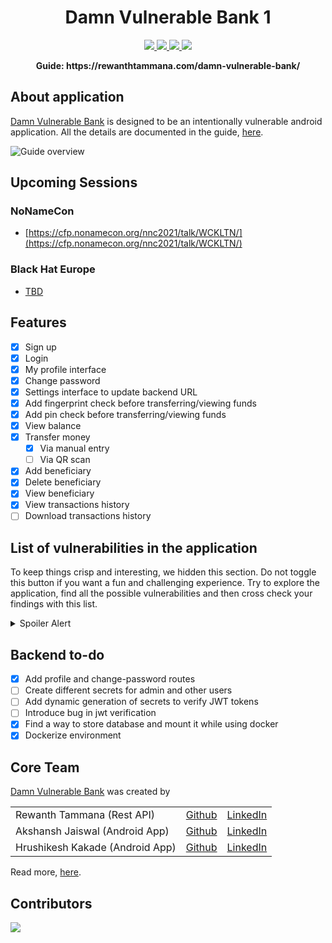 <h1 align="center">Damn Vulnerable Bank 1</h1>

<p align="center">
  <a href="https://github.com/rewanthtammana/Damn-Vulnerable-Bank/fork">
    <img src="https://img.shields.io/github/forks/rewanthtammana/Damn-Vulnerable-Bank">
  </a>
  <a href="https://github.com/rewanthtammana/Damn-Vulnerable-Bank/stargazers">
    <img src="https://img.shields.io/github/stars/rewanthtammana/Damn-Vulnerable-Bank">
  </a>
  <a href="https://github.com/rewanthtammana/Damn-Vulnerable-Bank/blob/master/LICENSE">
    <img src="https://img.shields.io/github/license/rewanthtammana/Damn-Vulnerable-Bank">
  </a>
  <a href="https://twitter.com/intent/tweet?text=Damn%20Vulnerable%20Bank%20Guide:&url=https%3A%2F%2Fgithub.com%2Frewanthtammana%2FDamn-Vulnerable-Bank">
    <img src="https://img.shields.io/twitter/url?url=https%3A%2F%2Fgithub.com%2Frewanthtammana%2FDamn-Vulnerable-Bank">
  </a>
</p>

<p align="center">
  <b>Guide: https://rewanthtammana.com/damn-vulnerable-bank/</b>
</p>

## About application
[Damn Vulnerable Bank](https://github.com/rewanthtammana/Damn-Vulnerable-Bank) is designed to be an intentionally vulnerable android application. All the details are documented in the guide, [here](https://rewanthtammana.com/damn-vulnerable-bank/).

![Guide overview](./images/damn-vulnerable-bank-guide.png)

<!-- <img src="https://github.com/rewanthtammana/Damn-Vulnerable-Bank/blob/master/images/screen1.jpg" align="centre" height="600" width="395"><img src="https://github.com/rewanthtammana/Damn-Vulnerable-Bank/blob/master/images/screen2.jpg" align="centre" height="600" width="395"> -->

## Upcoming Sessions

### NoNameCon

* [https://cfp.nonamecon.org/nnc2021/talk/WCKLTN/](https://cfp.nonamecon.org/nnc2021/talk/WCKLTN/)

### Black Hat Europe

* [TBD](https://www.blackhat.com/eu-21/)

## Features
- [x] Sign up
- [x] Login
- [x] My profile interface
- [x] Change password
- [x] Settings interface to update backend URL
- [x] Add fingerprint check before transferring/viewing funds
- [x] Add pin check before transferring/viewing funds
- [x] View balance
- [x] Transfer money
  - [x] Via manual entry
  - [ ] Via QR scan
- [x] Add beneficiary
- [x] Delete beneficiary
- [x] View beneficiary
- [x] View transactions history
- [ ] Download transactions history

## List of vulnerabilities in the application

To keep things crisp and interesting, we hidden this section. Do not toggle this button if you want a fun and challenging experience. Try to explore the application, find all the possible vulnerabilities and then cross check your findings with this list.

<details>
  <summary>Spoiler Alert</summary>

- [x] Root and emulator detection
- [x] Anti-debugging checks (prevents hooking with frida, jdb, etc)
- [ ] SSL pinning - pin the certificate/public key
- [x] Obfuscate the entire code
- [x] Encrypt all requests and responses
- [x] Hardcoded sensitive information
- [x] Logcat leakage
- [ ] Insecure storage (saved credit card numbers maybe)
- [x] Exported activities
- [ ] JWT token
- [x] Webview integration
- [x] Deep links
- [ ] IDOR
</details>

## Backend to-do

- [x] Add profile and change-password routes
- [ ] Create different secrets for admin and other users
- [ ] Add dynamic generation of secrets to verify JWT tokens
- [ ] Introduce bug in jwt verification
- [x] Find a way to store database and mount it while using docker
- [X] Dockerize environment

## Core Team

[Damn Vulnerable Bank](https://rewanthtammana.com/damn-vulnerable-bank/) was created by 

|   |   |   |
|---|---|---|
| Rewanth Tammana (Rest API)  | [Github](https://github.com/rewanthtammana/)  | [LinkedIn](https://www.linkedin.com/in/rewanthtammana/)  |
| Akshansh Jaiswal (Android App)  | [Github](https://github.com/jaiswalakshansh)  | [LinkedIn](https://www.linkedin.com/in/akshanshjaiswal/)  |
| Hrushikesh Kakade (Android App)  | [Github](https://github.com/HrushikeshK/)  | [LinkedIn](https://www.linkedin.com/in/hrushikeshkakade/)  |


Read more, [here](https://rewanthtammana.com/damn-vulnerable-bank/authors.html).

## Contributors

<a href = "https://github.com/rewanthtammana/damn-vulnerable-bank/contributors">
  <img src = "https://contrib.rocks/image?repo=rewanthtammana/damn-vulnerable-bank"/>
</a>
